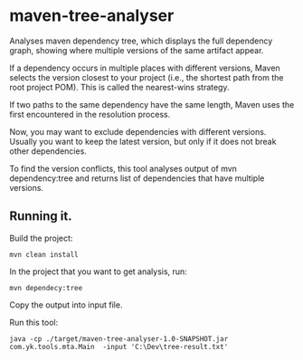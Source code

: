 # maven-tree-analyser

Analyses maven dependency tree, which
displays the full dependency graph, showing where multiple versions of the same artifact appear.

If a dependency occurs in multiple places with different versions,
Maven selects the version closest to your project (i.e., the shortest path from the root project POM). This is called the nearest-wins strategy.

If two paths to the same dependency have the same length, Maven uses the first encountered in the resolution process.

Now, you may want to exclude dependencies with different versions.
Usually you want to keep the latest version, but only if it does not break other dependencies.

To find the version conflicts, this tool analyses output of mvn dependency:tree and returns list of dependencies that have multiple versions.

## Running it.

Build the project:
```commandline
mvn clean install
```

In the project that you want to get analysis, run:
```commandline
mvn dependecy:tree
```

Copy the output into input file.

Run this tool:
```commandline
java -cp ./target/maven-tree-analyser-1.0-SNAPSHOT.jar com.yk.tools.mta.Main  -input 'C:\Dev\tree-result.txt'
```